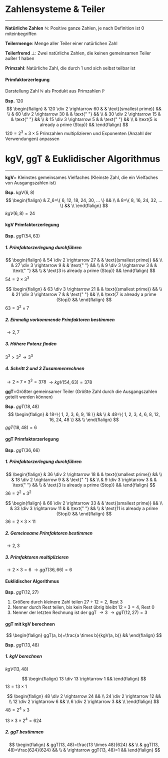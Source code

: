 # Zahlensysteme & Teiler
___
**Natürliche Zahlen** $\mathbb{N}$: Positive ganze Zahlen, je nach Definition ist 0 miteinbegriffen

**Teilermenge**: Menge aller Teiler einer natürlichen Zahl

**Teilerfremd** $\bot$: Zwei natürliche Zahlen, die keinen gemeinsamen Teiler außer $1$ haben

**Primzahl**: Natürliche Zahl, die durch $1$ und sich selbst teilbar ist
#### Primfaktorzerlegung
Darstellung Zahl $\mathbb{N}$ als Produkt aus Primzahlen $\mathbb{P}$

**Bsp.**
$120$
$$
\begin{flalign}
& 120 \div 2 \rightarrow 60 & & \text{(smallest prime)} && \\
& 60 \div 2 \rightarrow 30 & & \text{" "} && \\
& 30 \div 2 \rightarrow 15 & & \text{" "} && \\
& 15 \div 3 \rightarrow 5 & & \text{" "} && \\
& \text{5 is already a prime (Stop)} &&
\end{flalign}
$$
$120=2^3 \times 3 \times 5$
Primzahlen multiplizieren und Exponenten (Anzahl der Verwendungen) anpassen
# kgV, ggT & Euklidischer Algorithmus
___
**kgV**= Kleinstes gemeinsames Vielfaches (Kleinste Zahl, die ein Vielfaches von Ausgangszahlen ist)

**Bsp.**
$kgV(6, 8)$
$$
\begin{flalign}
& Z_6=\{ 6, 12, 18, 24, 30, ... \} && \\
& 8=\{ 8, 16, 24, 32, ... \} && \\
\end{flalign}
$$
$kgV(6, 8)=24$

#### kgV Primfaktorzerlegung
**Bsp.**
$ggT(54, 63)$
##### 1. Primfaktorzerlegung durchführen
$$
\begin{flalign}
& 54 \div 2 \rightarrow 27 & & \text{(smallest prime)} && \\
& 27 \div 3 \rightarrow 9 & & \text{" "} && \\
& 9 \div 3 \rightarrow 3 & & \text{" "} && \\
& \text{3 is already a prime (Stop)} &&
\end{flalign}
$$
$54=2 \times 3^3$

$$
\begin{flalign}
& 63 \div 3 \rightarrow 21 & & \text{(smallest prime)} && \\
& 21 \div 3 \rightarrow 7 & & \text{" "} && \\
& \text{7 is already a prime (Stop)} &&
\end{flalign}
$$
$63=3^2 \times 7$

##### 2. Einmalig vorkommende Primfaktoren bestimmen
$\rightarrow 2, 7$

##### 3. Höhere Potenz finden
$3^3>3^2 \rightarrow 3^3$

##### 4. Schritt 2 und 3 Zusammenrechnen
$\rightarrow 2 \times 7 \times 3^3=378$
$\rightarrow kgV(54, 63)=378$


**ggT**=Größter gemeinsamer Teiler (Größte Zahl durch die Ausgangszahlen geteilt werden können)

**Bsp.**
$ggT(18, 48)$
$$
\begin{flalign}
& 18=\{ 1, 2, 3, 6, 9, 18 \} && \\
& 48=\{ 1, 2, 3, 4, 6, 8, 12, 16, 24, 48 \} && \\
\end{flalign}
$$
$ggT(18, 48)=6$

#### ggT Primfaktorzerlegung
**Bsp.**
$ggT(36, 66)$
##### 1. Primfaktorzerlegung durchführen
$$
\begin{flalign}
& 36 \div 2 \rightarrow 18 & & \text{(smallest prime)} && \\
& 18 \div 2 \rightarrow 9 & & \text{" "} && \\
& 9 \div 3 \rightarrow 3 & & \text{" "} && \\
& \text{3 is already a prime (Stop)} &&
\end{flalign}
$$
$36=2^2 \times 3^2$

$$
\begin{flalign}
& 66 \div 2 \rightarrow 33 & & \text{(smallest prime)} && \\
& 33 \div 3 \rightarrow 11 & & \text{" "} && \\
& \text{11 is already a prime (Stop)} &&
\end{flalign}
$$
$36=2 \times 3 \times 11$

##### 2. Gemeinsame Primfaktoren bestimmen
$\rightarrow 2, 3$

##### 3. Primfaktoren multiplizieren
$\rightarrow 2 \times 3=6$
$\rightarrow ggT(36, 66)=6$

#### Euklidischer Algorithmus
**Bsp.**
$ggT(12, 27)$

1. Größere durch kleinere Zahl teilen
	$27 \div 12=2$, Rest 3
2. Nenner durch Rest teilen, bis kein Rest übrig bleibt
	$12 \div 3=4$, Rest 0
3. Nenner der letzten Rechnung ist der ggT
	$\rightarrow 3$
	$\rightarrow ggT(12, 27)=3$

#### ggT mit kgV berechnen
$$
\begin{flalign}
	ggT(a, b)=\frac{a \times b}{kgV(a, b)} &&
\end{flalign}
$$

**Bsp.**
$ggT(13, 48)$

##### 1. kgV berechnen
$kgV(13, 48)$

$$
\begin{flalign}
	13 \div 13 \rightarrow 1 &&
\end{flalign}
$$
$13=13 \times 1$

$$
\begin{flalign}
	48 \div 2 \rightarrow 24 && \\
	24 \div 2 \rightarrow 12 && \\
	12 \div 2 \rightarrow 6 && \\
	6 \div 2 \rightarrow 3 && \\
\end{flalign}
$$
$48=2^4 \times 3$

$13 \times 3 \times 2^4=624$

##### 2. ggT bestimmen
$$
\begin{flalign}
	& ggT(13, 48)=\frac{13 \times 48}{624} && \\
	& ggT(13, 48)=\frac{624}{624} && \\
	& \rightarrow ggT(13, 48)=1 &&
\end{flalign}
$$

